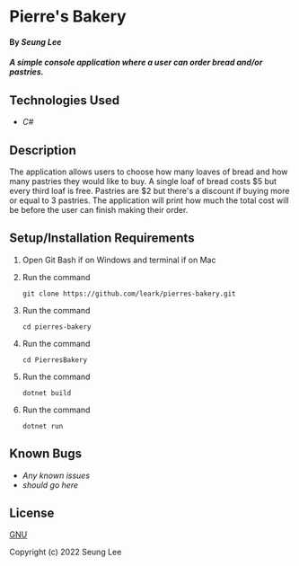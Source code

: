 # Pierre's Bakery

#### By _Seung Lee_

#### _A simple console application where a user can order bread and/or pastries._

## Technologies Used

* _C#_

## Description

The application allows users to choose how many loaves of bread and how many pastries they would like to buy. A single loaf of bread costs $5 but every third loaf is free. Pastries are $2 but there's a discount if buying more or equal to 3 pastries. The application will print how much the total cost will be before the user can finish making their order.

## Setup/Installation Requirements

1. Open Git Bash if on Windows and terminal if on Mac
2. Run the command

    ``git clone https://github.com/leark/pierres-bakery.git``

3. Run the command

    ``cd pierres-bakery``

4. Run the command

    ``cd PierresBakery``

5. Run the command

    ``dotnet build``

6. Run the command

    ``dotnet run``

## Known Bugs

* _Any known issues_
* _should go here_

## License

[GNU](/LICENSE-GNU)

Copyright (c) 2022 Seung Lee